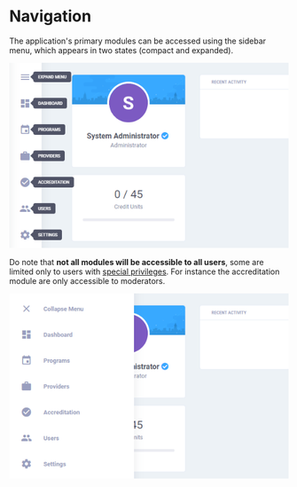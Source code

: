 # Navigation

The application's primary modules can be accessed using the sidebar menu, which appears in two states \(compact and expanded\).

![Side Navigation with Tooltips](../../.gitbook/assets/app-sidebar-tooltip.png)

Do note that **not all modules will be accessible to all users**, some are limited only to users with [special privileges](../administration/user-management.md#user-roles). For instance the accreditation module are only accessible to moderators.


![Expanded Side Navigation](../../.gitbook/assets/app-sidebar-expanded.png)